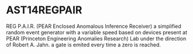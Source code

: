 # AST14REGPAIR
REG P.A.I.R. (PEAR Enclosed Anomalous Inference Receiver) a simplified random event generator with a variable speed based on devices present at PEAR (Princeton Engineering Anomalies Research) Lab under the direction of Robert A. Jahn. a gate is emited every time a zero is reached.
